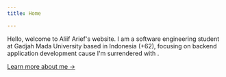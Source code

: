 ```yaml
---
title: Home

---
```

Hello, welcome to Aliif Arief's website. I am a software engineering student at Gadjah Mada University based in Indonesia (+62), focusing on backend application development cause I'm surrendered with .

[Learn more about me →](/about/)
